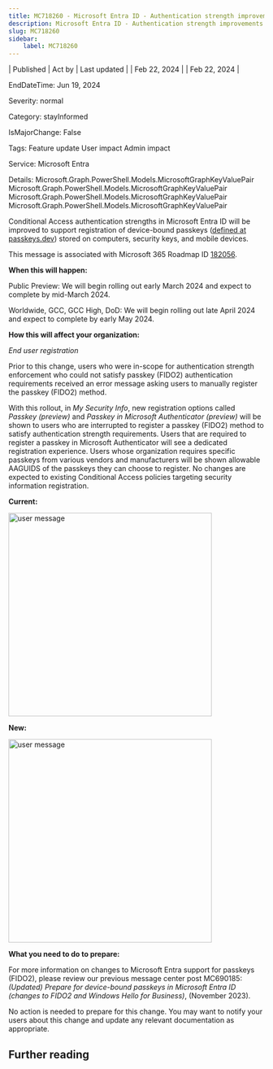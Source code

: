 ```yaml
---
title: MC718260 - Microsoft Entra ID - Authentication strength improvements to support passkeys
description: Microsoft Entra ID - Authentication strength improvements to support passkeys
slug: MC718260
sidebar:
    label: MC718260
---
```



| Published | Act by | Last updated |
| Feb 22, 2024 |  | Feb 22, 2024 |

EndDateTime: Jun 19, 2024

Severity: normal

Category: stayInformed

IsMajorChange: False

Tags: Feature update User impact Admin impact

Service: Microsoft Entra

Details: Microsoft.Graph.PowerShell.Models.MicrosoftGraphKeyValuePair Microsoft.Graph.PowerShell.Models.MicrosoftGraphKeyValuePair Microsoft.Graph.PowerShell.Models.MicrosoftGraphKeyValuePair Microsoft.Graph.PowerShell.Models.MicrosoftGraphKeyValuePair

<p>Conditional Access authentication strengths in Microsoft Entra ID will be improved to support registration of device-bound passkeys&nbsp;(<a href="https://passkeys.dev/docs/reference/terms/#device-bound-passkey" target="_blank">defined at passkeys.dev</a>) stored on computers, security keys, and mobile devices.&nbsp;</span></span></p><p>This message is associated with Microsoft 365 Roadmap ID <a href="https://www.microsoft.com/microsoft-365/roadmap?filters=&amp;searchterms=182056" target="_blank">182056</a>.</p><p><b>When this will happen:</b></p><p>Public Preview: We will begin rolling out early March 2024 and expect to complete by mid-March 2024. 
</p><p>Worldwide, GCC, GCC High, DoD: We will begin rolling out late April 2024 and expect to complete by early May 2024.
</p><p><b>How this will affect your organization:</b><br></p><p><i>End user registration</i><br></p><p>Prior to this change, users who were in-scope for authentication strength enforcement who could not satisfy passkey (FIDO2) authentication requirements received an error message asking users to manually register the passkey (FIDO2) method.</p><p>With this rollout, in <i>My Security Info</i>, new registration options called <i>Passkey (preview)</i> and <i>Passkey in Microsoft Authenticator (preview)</i> will be shown to users who are interrupted to register a passkey (FIDO2) method to satisfy authentication strength requirements. Users that are required to  register a passkey in Microsoft Authenticator will see a dedicated registration experience. Users whose organization requires specific passkeys from various vendors and manufacturers will be shown allowable AAGUIDS of the passkeys they can choose to register. No changes are expected to existing Conditional Access policies targeting security information registration.</p><p><b>Current:</b><br></p><p><img src="https://img-prod-cms-rt-microsoft-com.akamaized.net/cms/api/am/imageFileData/RW1hBWH?ver=da48" style="width: 400px;" alt="user message"><br></p><p><b>New:</b></p><p><img src="https://img-prod-cms-rt-microsoft-com.akamaized.net/cms/api/am/imageFileData/RW1hBWG?ver=8fa8" style="width: 400px;" alt="user message"><br></p><p><b>What you need to do to prepare:</b><br></p><p>For more information on changes to Microsoft Entra support for passkeys (FIDO2), please review our previous message center post MC690185:<i> (Updated) Prepare for device-bound passkeys in Microsoft Entra ID (changes to FIDO2 and Windows Hello for Business)</i>, (November 2023).</p><p>No action is needed to prepare for this change. You may want to notify your users about this change and update any relevant documentation as appropriate.</p><p>
</p>

## Further reading
